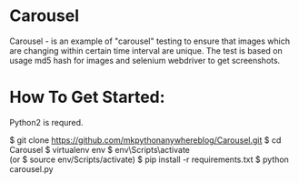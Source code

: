 # Carousel
Carousel - is an example of "carousel" testing to ensure that images which are changing within certain time interval are unique. The test is based on usage md5 hash for images and selenium webdriver to get screenshots.

# How To Get Started:

Python2 is requred.

$ git clone https://github.com/mkpythonanywhereblog/Carousel.git
$ cd Carousel
$ virtualenv env
$ env\Scripts\activate  
(or $ source env/Scripts/activate)
$ pip install -r requirements.txt 
$ python carousel.py 
